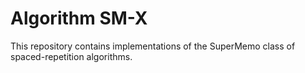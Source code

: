 # Algorithm SM-X

This repository contains implementations of the SuperMemo class of spaced-repetition algorithms.


